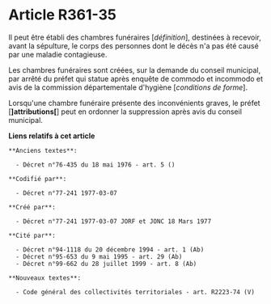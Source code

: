 # Article R361-35

Il peut être établi des chambres funéraires [*définition*], destinées à recevoir, avant la sépulture, le corps des personnes
dont le décès n'a pas été causé par une maladie contagieuse.

Les chambres funéraires sont créées, sur la demande du conseil municipal, par arrêté du préfet qui statue après enquête de
commodo et incommodo et avis de la commission départementale d'hygiène [*conditions de forme*].

Lorsqu'une chambre funéraire présente des inconvénients graves, le préfet [**]attributions[**] peut en ordonner la
suppression après avis du conseil municipal.

**Liens relatifs à cet article**

	**Anciens textes**:

	  - Décret n°76-435 du 18 mai 1976 - art. 5 ()

	**Codifié par**:

	  - Décret n°77-241 1977-03-07

	**Créé par**:

	  - Décret n°77-241 1977-03-07 JORF et JONC 18 Mars 1977

	**Cité par**:

	  - Décret n°94-1118 du 20 décembre 1994 - art. 1 (Ab)
	  - Décret n°95-653 du 9 mai 1995 - art. 29 (Ab)
	  - Décret n°99-662 du 28 juillet 1999 - art. 8 (Ab)

	**Nouveaux textes**:

	  - Code général des collectivités territoriales - art. R2223-74 (V)
